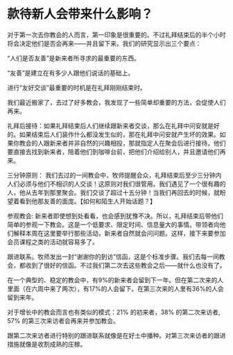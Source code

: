 # 款待新人会带来什么影响？



<p>对于第一次去你教会的人而言，第一印象是很重要的。不过礼拜结束后的半个小时将会决定他们是否会再来——并且留下来。我们的研究显示出三个要点：</p>

<p>“人们是否友善”是新来者所寻求的最重要的东西。</p>

<p>“友善”是建立在有多少人跟他们说话的基础上。</p>

<p>进行“友好交谈”最重要的时机是在礼拜刚刚结束时。</p>

<p>我们最近搬家了，去过了好多教会，我发现了一些简单却重要的方法，会促使人们再来。</p>

<p>礼拜后接待：如果礼拜结束后人们继续跟新来者交谈，那么在礼拜中问安就是好的。如果结束后人们装作什么都没发生似的，那在礼拜中问安就产生坏的效果。如果你教会的人跟新来者并非自然的兴趣相投，那就指定人在聚会后进行接待。他们要直接去找到新来者，陪着他们到咖啡台前，把他们介绍给别人，并且邀请他们再来。</p>

<p>三分钟原则： 我们去过的一间教会中，牧师提醒会众，礼拜结束后至少三分钟内人们必须与他们不相识的人交谈！这原则对我们很管用。我们遇见了一个很有趣的人，他从去年到那里聚会。我们交谈了超过十五分钟！当我们再回去的时候，就盼望着看到他那友善的面庞。【如何和陌生人开始话题？】</p>

<p>参观教会: 新来者即使想到处看看，也会感到犹豫不决。所以，礼拜结束后带他们简单的参观一下教会。这是一个低要求、限定时间、信息量大的事情。带领者向他们解释本周在这里要举行那些活动，新来者自然就会问问题。这样，接下来要参加会员课程之类的活动就容易多了。</p>

<p>跟进联系。牧师发出一封“谢谢你的到访”信函，这是个标准步骤。我们去每一间教会，都收到了很好的信函。不过我们第二次去这些教会之后——就什么也没有了。</p>

<p>在一个典型的、稳定的教会中，有9%的新来者会留到下一年。但在第二次来的人里面（在六周中来了两次），有17%的人会留下。在第三次来的人里有36%的人会留到来年。</p>

<p>对于增长中的教会而言也有类似的模式：21% 的初来者，38% 的第二次来访者, 57% 的第三次来访者会再来并参加教会。</p>

<p>跟第二次来访者进行特别的跟进联系就像是在好土中播种。对第三次来访者的跟进措施就像是收割成熟的庄稼。</p>